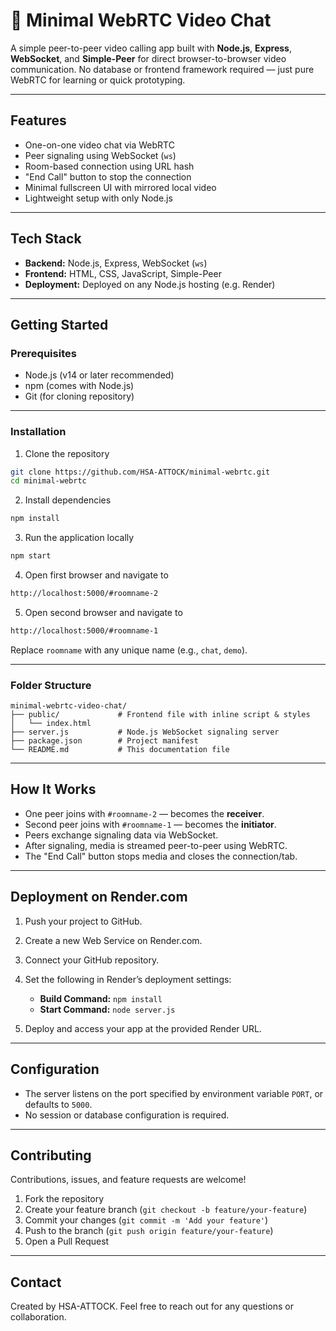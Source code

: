 # 🎥 Minimal WebRTC Video Chat

A simple peer-to-peer video calling app built with **Node.js**, **Express**, **WebSocket**, and **Simple-Peer** for direct browser-to-browser video communication. No database or frontend framework required — just pure WebRTC for learning or quick prototyping.

---

## Features

* One-on-one video chat via WebRTC
* Peer signaling using WebSocket (`ws`)
* Room-based connection using URL hash
* "End Call" button to stop the connection
* Minimal fullscreen UI with mirrored local video
* Lightweight setup with only Node.js

---

## Tech Stack

* **Backend:** Node.js, Express, WebSocket (`ws`)
* **Frontend:** HTML, CSS, JavaScript, Simple-Peer
* **Deployment:** Deployed on any Node.js hosting (e.g. Render)

---

## Getting Started

### Prerequisites

* Node.js (v14 or later recommended)
* npm (comes with Node.js)
* Git (for cloning repository)

---

### Installation

1. Clone the repository

```bash
git clone https://github.com/HSA-ATTOCK/minimal-webrtc.git
cd minimal-webrtc
```

2. Install dependencies

```bash
npm install
```

3. Run the application locally

```bash
npm start
```

4. Open first browser and navigate to

```bash
http://localhost:5000/#roomname-2
```

5. Open second browser and navigate to

```bash
http://localhost:5000/#roomname-1
```

Replace `roomname` with any unique name (e.g., `chat`, `demo`).

---

### Folder Structure

```
minimal-webrtc-video-chat/
├── public/             # Frontend file with inline script & styles
│   └── index.html
├── server.js           # Node.js WebSocket signaling server
├── package.json        # Project manifest
└── README.md           # This documentation file
```

---

## How It Works

* One peer joins with `#roomname-2` — becomes the **receiver**.
* Second peer joins with `#roomname-1` — becomes the **initiator**.
* Peers exchange signaling data via WebSocket.
* After signaling, media is streamed peer-to-peer using WebRTC.
* The "End Call" button stops media and closes the connection/tab.

---

## Deployment on Render.com

1. Push your project to GitHub.

2. Create a new Web Service on Render.com.

3. Connect your GitHub repository.

4. Set the following in Render’s deployment settings:

   * **Build Command:** `npm install`
   * **Start Command:** `node server.js`

5. Deploy and access your app at the provided Render URL.

---

## Configuration

* The server listens on the port specified by environment variable `PORT`, or defaults to `5000`.
* No session or database configuration is required.

---

## Contributing

Contributions, issues, and feature requests are welcome!

1. Fork the repository
2. Create your feature branch (`git checkout -b feature/your-feature`)
3. Commit your changes (`git commit -m 'Add your feature'`)
4. Push to the branch (`git push origin feature/your-feature`)
5. Open a Pull Request

---

## Contact

Created by HSA-ATTOCK.
Feel free to reach out for any questions or collaboration.
